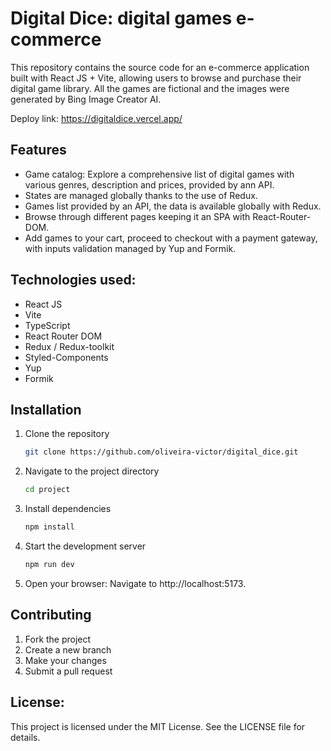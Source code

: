 # Digital Dice: digital games e-commerce

This repository contains the source code for an e-commerce application built with React JS + Vite, allowing users to browse and purchase their digital game library. All the games are fictional and the images were generated by Bing Image Creator AI.

Deploy link: https://digitaldice.vercel.app/

## Features

* Game catalog: Explore a comprehensive list of digital games with various genres, description and prices, provided by ann API.
* States are managed globally thanks to the use of Redux.
* Games list provided by an API, the data is available globally with Redux.
* Browse through different pages keeping it an SPA with React-Router-DOM.
* Add games to your cart, proceed to checkout with a payment gateway, with inputs validation managed by Yup and Formik.

## Technologies used:
* React JS
* Vite
* TypeScript
* React Router DOM
* Redux / Redux-toolkit
* Styled-Components
* Yup
* Formik

## Installation

1. Clone the repository
   ```bash
   git clone https://github.com/oliveira-victor/digital_dice.git

2. Navigate to the project directory
   ```bash
   cd project

3. Install dependencies
   ```bash
   npm install

4. Start the development server
   ```bash
   npm run dev

5. Open your browser: Navigate to http://localhost:5173.


## Contributing

1. Fork the project
2. Create a new branch
3. Make your changes
4. Submit a pull request

## License:
This project is licensed under the MIT License. See the LICENSE file for details.

<!--
# React + TypeScript + Vite

This template provides a minimal setup to get React working in Vite with HMR and some ESLint rules.

Currently, two official plugins are available:

- [@vitejs/plugin-react](https://github.com/vitejs/vite-plugin-react/blob/main/packages/plugin-react/README.md) uses [Babel](https://babeljs.io/) for Fast Refresh
- [@vitejs/plugin-react-swc](https://github.com/vitejs/vite-plugin-react-swc) uses [SWC](https://swc.rs/) for Fast Refresh

## Expanding the ESLint configuration

If you are developing a production application, we recommend updating the configuration to enable type aware lint rules:

- Configure the top-level `parserOptions` property like this:

```js
export default {
  // other rules...
  parserOptions: {
    ecmaVersion: 'latest',
    sourceType: 'module',
    project: ['./tsconfig.json', './tsconfig.node.json'],
    tsconfigRootDir: __dirname,
  },
}
```

- Replace `plugin:@typescript-eslint/recommended` to `plugin:@typescript-eslint/recommended-type-checked` or `plugin:@typescript-eslint/strict-type-checked`
- Optionally add `plugin:@typescript-eslint/stylistic-type-checked`
- Install [eslint-plugin-react](https://github.com/jsx-eslint/eslint-plugin-react) and add `plugin:react/recommended` & `plugin:react/jsx-runtime` to the `extends` list
-->
